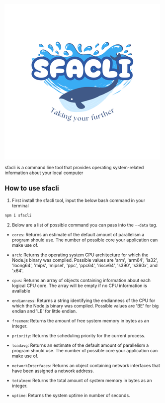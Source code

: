 ![Alt text](senduu.png)


sfacli is a command line tool that provides operating system-related information about your local computer

## How to use sfacli
1. First install the sfacli tool, input the below bash command in your terminal
```bash
npm i sfacli
```
2. Below are a list of possible command you can pass into the ```--data``` tag.

 - ```cores```: Returns an estimate of the default amount of parallelism a program should use. The number of possible core your application can make use of.

 - ```arch```: Returns the operating system CPU architecture for which the Node.js binary was compiled. Possible values are 'arm', 'arm64', 'ia32', 'loong64', 'mips', 'mipsel', 'ppc', 'ppc64', 'riscv64', 's390', 's390x', and 'x64'.

 - ```cpus```:  Returns an array of objects containing information about each logical CPU core. The array will be empty if no CPU information is available

 - ```endianness```: Returns a string identifying the endianness of the CPU for which the Node.js binary was compiled. Possible values are 'BE' for big endian and 'LE' for little endian.

 - ```freemem```:  Returns the amount of free system memory in bytes as an integer.

 - ```priority```: Returns the scheduling priority for the current process.

 - ```loadavg```: Returns an estimate of the default amount of parallelism a program should use. The number of possible core your application can make use of.

 - ```networkInterfaces```: Returns an object containing network interfaces that have been assigned a network address.

 - ```totalmem```: Returns the total amount of system memory in bytes as an integer.

 - ```uptime```: Returns the system uptime in number of seconds.